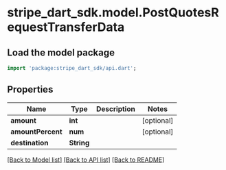 # stripe_dart_sdk.model.PostQuotesRequestTransferData

## Load the model package
```dart
import 'package:stripe_dart_sdk/api.dart';
```

## Properties
Name | Type | Description | Notes
------------ | ------------- | ------------- | -------------
**amount** | **int** |  | [optional] 
**amountPercent** | **num** |  | [optional] 
**destination** | **String** |  | 

[[Back to Model list]](../README.md#documentation-for-models) [[Back to API list]](../README.md#documentation-for-api-endpoints) [[Back to README]](../README.md)


